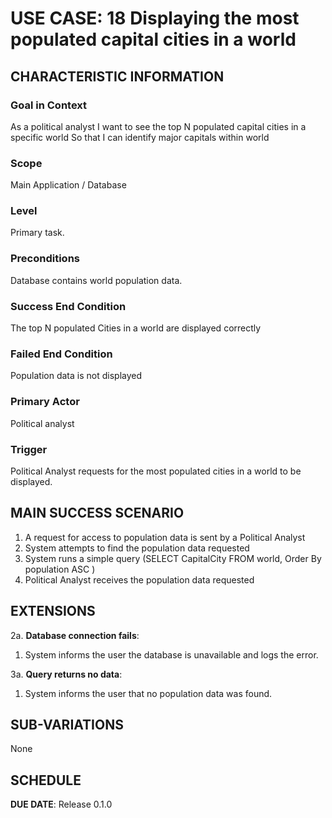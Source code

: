 # USE CASE: 18 Displaying the most populated capital cities in a world

## CHARACTERISTIC INFORMATION

### Goal in Context

As a political analyst I want to see the top N populated capital cities in a specific world So that I can identify major capitals within world

### Scope

Main Application / Database

### Level

Primary task.

### Preconditions

Database contains world  population data.

### Success End Condition

The top N populated Cities in a world  are displayed correctly

### Failed End Condition

Population data is not displayed 

### Primary Actor

Political analyst

### Trigger

Political Analyst requests for the most populated cities in a world to be displayed.

## MAIN SUCCESS SCENARIO

1. A request for access to population data is sent by a Political Analyst
2. System attempts to find the population data requested
3. System runs a simple query (SELECT CapitalCity FROM world, Order By population ASC )
4. Political Analyst receives the population data requested

## EXTENSIONS

2a. **Database connection fails**:
1. System informs the user the database is unavailable and logs the error.

3a. **Query returns no data**:
1. System informs the user that no population data was found.

## SUB-VARIATIONS

None

## SCHEDULE

**DUE DATE**: Release 0.1.0


